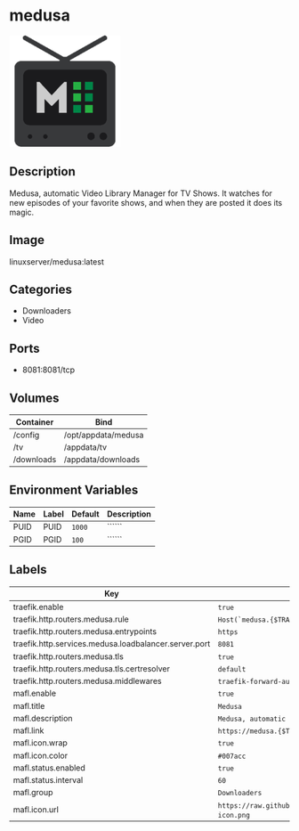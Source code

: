# medusa

![Logo](images/medusa.png)

## Description
Medusa, automatic Video Library Manager for TV Shows. It watches for new episodes of your favorite shows, and when they are posted it does its magic.

## Image
linuxserver/medusa:latest

## Categories
- Downloaders
- Video

## Ports
- 8081:8081/tcp

## Volumes
| Container | Bind |
|-----------|------|
| /config | /opt/appdata/medusa |
| /tv | /appdata/tv |
| /downloads | /appdata/downloads |

## Environment Variables
| Name | Label | Default | Description |
|------|-------|---------|-------------|
| PUID | PUID | ```1000``` | `````` |
| PGID | PGID | ```100``` | `````` |

## Labels
| Key | Value |
|-----|-------|
| traefik.enable | ```true``` |
| traefik.http.routers.medusa.rule | ```Host(`medusa.{$TRAEFIK_INGRESS_DOMAIN}`)``` |
| traefik.http.routers.medusa.entrypoints | ```https``` |
| traefik.http.services.medusa.loadbalancer.server.port | ```8081``` |
| traefik.http.routers.medusa.tls | ```true``` |
| traefik.http.routers.medusa.tls.certresolver | ```default``` |
| traefik.http.routers.medusa.middlewares | ```traefik-forward-auth``` |
| mafl.enable | ```true``` |
| mafl.title | ```Medusa``` |
| mafl.description | ```Medusa, automatic Video Library Manager for TV Shows.``` |
| mafl.link | ```https://medusa.{$TRAEFIK_INGRESS_DOMAIN}``` |
| mafl.icon.wrap | ```true``` |
| mafl.icon.color | ```#007acc``` |
| mafl.status.enabled | ```true``` |
| mafl.status.interval | ```60``` |
| mafl.group | ```Downloaders``` |
| mafl.icon.url | ```https://raw.githubusercontent.com/Qballjos/portainer_templates/master/Images/medusa-icon.png``` |

